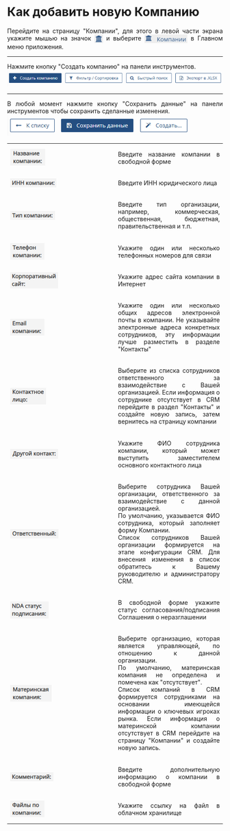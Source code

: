 #  Как добавить новую Компанию

<p align="justify">
Перейдите на страницу "Компании", для этого в левой части экрана укажите мышью на значок  <img src="../../images/main_menu/pict_company_short.png" style="width: 20px; height: 20px; vertical-align: middle;"/>  и выберите  <img src="../../images/main_menu/pict_company_full.png" style="width: 100px; height: 20px; vertical-align: middle;"/>  в Главном меню приложения.
</p>

<hr>

<p align="justify">
Нажмите кнопку "Создать компанию" на панели инструментов. 
<br>
<img src="../../images/company_page/company_create.png" style="max-width:100%;max-height:100%;"/>
</p>

---

<p align="justify">
В любой момент нажмите кнопку "Сохранить данные" на панели инструментов чтобы сохранить сделанные изменения. 
<br>
<img src="../../images/company_page/company_save_data.png" style="max-width:100%;max-height:100%;"/>
</p>


<table style="table-layout:fixed;width: 100%;border: none;">
    <colgroup>
        <col style="width: 50%;">
        <col style="width: 50%;">
    </colgroup>
<tr>
    <td style="vertical-align: middle;">
    <img src="../../images/company_page/company_name.png" >
    </td>
    <td style="vertical-align: middle;">
    <p align="justify">Введите название компании в свободной форме</p>
    </td>
</tr>

<tr>
    <td style="vertical-align: middle;">
    <img src="../../images/company_page/company_inn.png" style="max-width:100%;max-height:100%; vertical-align: middle;"/>
    </td>
    <td style="vertical-align: middle;">
    <p align="justify">Введите ИНН юридического лица</p>
    </td>
</tr>

<tr>
    <td style="vertical-align: middle;">
    <img src="../../images/company_page/company_type.png" style="max-width:100%;max-height:100%; vertical-align: middle;"/>
    </td>
    <td style="vertical-align: middle;">
    <p align="justify">Введите тип организации, например, коммерческая, общественная, бюджетная, правительственная и т.п.</p>
    </td>
</tr>

<tr>
    <td style="vertical-align: middle;">
    <img src="../../images/company_page/company_phone.png" style="max-width:100%;max-height:100%; vertical-align: middle;" />
    </td>
    <td style="vertical-align: middle;">
    <p align="justify">Укажите один или несколько телефонных номеров для связи</p>
    </td>
</tr>

<tr>
    <td style="vertical-align: middle;">
    <img src="../../images/company_page/company_site.png" style="max-width:100%;max-height:100%; vertical-align: middle;" />
    </td>
    <td style="vertical-align: middle;">
    <p align="justify">Укажите адрес сайта компании в Интернет</p>
    </td>
</tr>

<tr>
    <td style="vertical-align: middle;">
    <img src="../../images/company_page/company_email.png" style="max-width:100%;max-height:100%; vertical-align: middle;" />
    </td>
    <td style="vertical-align: middle;">
    <p align="justify">
    Укажите один или несколько общих адресов электронной почты в компании.
    Не указывайте электронные адреса конкретных сотрудников, эту информации лучше разместить в разделе "Контакты"
    </p>
    </td>
</tr>

<tr>
    <td style="vertical-align: middle;">
    <img src="../../images/company_page/company_contact.png" style="max-width:100%;max-height:100%; vertical-align: middle;" /></td>
    <td style="vertical-align: middle;">
    <p align="justify">Выберите из списка сотрудников ответственного за взаимодействие с Вашей организацией.
    Если информация о сотруднике отсутствует в CRM перейдите в раздел "Контакты" и создайте новую запись, затем вернитесь на страницу компании
    </p>
    </td>
</tr>

<tr>
    <td style="vertical-align: middle;">
    <img src="../../images/company_page/company_contact_another.png" style="max-width:100%;max-height:100%; vertical-align: middle;"></td>
    <td style="vertical-align: middle;">
    <p align="justify">Укажите ФИО сотрудника компании, который может выступить заместителем основного контактного лица</p>
    </td>
</tr>
<tr>
    <td style="vertical-align: middle;">
    <img src="../../images/company_page/company_onduty.png" style="max-width:100%;max-height:100%; vertical-align: middle;"></td>
    <td style="vertical-align: middle;">
    <p align="justify">Выберите сотрудника Вашей организации, ответственного за взаимодействие с данной организацией. <br>
        По умолчанию, указывается ФИО сотрудника, который заполняет форму Компании. <br>
        Список сотрудников Вашей организации формируется на этапе конфигурации CRM. Для внесения изменения в список обратитесь к Вашему руководителю и администратору CRM.</p>
        </td>
</tr>
<tr>
    <td style="vertical-align: middle;">
    <img src="../../images/company_page/company_nda_status.png" style="max-width:100%;max-height:100%; vertical-align: middle;"></td>
    <td style="vertical-align: middle;">
    <p align="justify">В свободной форме укажите статус согласования/подписания Соглашения о неразглашении</p>
    </td>
</tr>
<tr>
    <td style="vertical-align: middle;">
    <img src="../../images/company_page/company_mother.png" style="max-width:100%;max-height:100%; vertical-align: middle;"></td>
    <td style="vertical-align: middle;">
    <p align="justify">Выберите организацию, которая является управляющей, по отношению к данной организации. <br>
    По умолчанию, материнская компания не определена и помечена как "отсутствует". <br>
    Список компаний в CRM формируется сотрудниками на основании имеющейся информации о ключевых игроках рынка.
    Если информация о материнской компании отсутствует в CRM перейдите на страницу "Компании" и создайте новую запись.</p>
    </td>
</tr>
<tr>
    <td style="vertical-align: middle;">
    <img src="../../images/company_page/company_comment.png" style="max-width:100%;max-height:100%; vertical-align: middle;"></td>
    <td style="vertical-align: middle;">
    <p align="justify">Введите дополнительную информацию о компании в свободной форме</p></td>
</tr>
<tr>
    <td style="vertical-align: middle;">
    <img src="../../images/company_page/company_files.png" style="max-width:100%;max-height:100%; vertical-align: middle;"></td>
    <td style="vertical-align: middle;">
    <p align="justify">Укажите ссылку на файл в облачном хранилище</p></td>
</tr>

</table>
